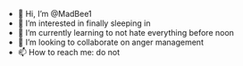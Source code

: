 - 👋 Hi, I’m @MadBee1
- 👀 I’m interested in finally sleeping in
- 🌱 I’m currently learning to not hate everything before noon
- 💞️ I’m looking to collaborate on anger management
- 📫 How to reach me: do not

<!---
MadBee1/MadBee1 is a ✨ special ✨ repository because its `README.md` (this file) appears on your GitHub profile.
You can click the Preview link to take a look at your changes.
--->
